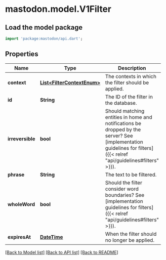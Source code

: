 # mastodon.model.V1Filter

## Load the model package
```dart
import 'package:mastodon/api.dart';
```

## Properties
Name | Type | Description | Notes
------------ | ------------- | ------------- | -------------
**context** | [**List&lt;FilterContextEnum&gt;**](FilterContextEnum.md) | The contexts in which the filter should be applied. | 
**id** | **String** | The ID of the filter in the database. | 
**irreversible** | **bool** | Should matching entities in home and notifications be dropped by the server? See [implementation guidelines for filters]({{< relref \"api/guidelines#filters\" >}}). | 
**phrase** | **String** | The text to be filtered. | 
**wholeWord** | **bool** | Should the filter consider word boundaries? See [implementation guidelines for filters]({{< relref \"api/guidelines#filters\" >}}). | 
**expiresAt** | [**DateTime**](DateTime.md) | When the filter should no longer be applied. | [optional] 

[[Back to Model list]](../README.md#documentation-for-models) [[Back to API list]](../README.md#documentation-for-api-endpoints) [[Back to README]](../README.md)


